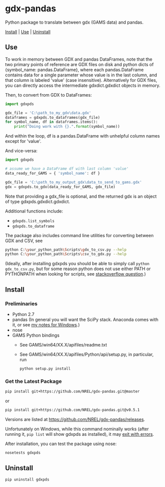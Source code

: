 gdx-pandas
==========

Python package to translate between gdx (GAMS data) and pandas. 

[Install](#install) | [Use](#use) | [Uninstall](#uninstall)

## Use

To work in memory between GDX and pandas DataFrames, note that the two primary points 
of reference are GDX files on disk and python dicts of {symbol_name: pandas.DataFrame}, 
where each pandas.DataFrame contains data for a single parameter whose value is in
the last column, and that column is labeled 'value' (case insensitive). Alternatively 
for GDX files, you can directly access the intermediate gdxdict.gdxdict objects in memory.

Then, to convert from GDX to DataFrames:

```python
import gdxpds

gdx_file = 'C:\path_to_my_gdx\data.gdx'
dataframes = gdxpds.to_dataframes(gdx_file)
for symbol_name, df in dataframes.items():
    print("Doing work with {}.".format(symbol_name))
```

And within the loop, df is a pandas.DataFrame with unhelpful column names except 
for 'value'.

And vice-versa:

```python
import gdxpds

# assume we have a DataFrame df with last column 'value'
data_ready_for_GAMS = { 'symbol_name': df }

gdx_file = 'C:\path_to_my_output_gdx\data_to_send_to_gams.gdx'
gdx = gdxpds.to_gdx(data_ready_for_GAMS, gdx_file)
```

Note that providing a gdx_file is optional, and the returned gdx is an object of type gdxpds.gdxdict.gdxdict.

Additional functions include:

- `gdxpds.list_symbols`
- `gdxpds.to_dataframe`

The package also includes command line utilities for converting between GDX and CSV, see

```bash
python C:\your_python_path\Scripts\gdx_to_csv.py --help
python C:\your_python_path\Scripts\csv_to_gdx.py --help
```

(Ideally, after installing gdxpds you should be able to simply call `python gdx_to_csv.py`, but for some reason python does not use either PATH or PYTHONPATH when looking for scripts, see [stackoverflow question](http://stackoverflow.com/q/26497032/1470262).)

## Install

### Preliminaries

- Python 2.7
- pandas (In general you will want the SciPy stack. Anaconda comes with it, or see [my notes for Windows](http://elainethale.wordpress.com/programming-notes/python-environment-set-up/).)
- nose
- GAMS Python bindings
    - See GAMS/win64/XX.X/apifiles/readme.txt
    - See GAMS/win64/XX.X/apifiles/Python/api/setup.py, in particular, run
        
        ```bash
        python setup.py install
        ```

### Get the Latest Package

```bash
pip install git+https://github.com/NREL/gdx-pandas.git@master
```

or 

```bash
pip install git+https://github.com/NREL/gdx-pandas.git@v0.5.1
```

Versions are listed at https://github.com/NREL/gdx-pandas/releases.

Unfortunately on Windows, while this command nominally works (after running it, `pip list` will show gdxpds as installed), it may [exit with errors](http://stackoverflow.com/q/23938896/1470262).

After installation, you can test the package using nose:

```bash
nosetests gdxpds
```

## Uninstall

```
pip uninstall gdxpds
```
